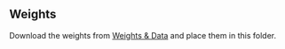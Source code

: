 ## Weights
Download the weights from [Weights & Data](https://github.com/muhd-umer/aecc/releases/) and place them in this folder.
